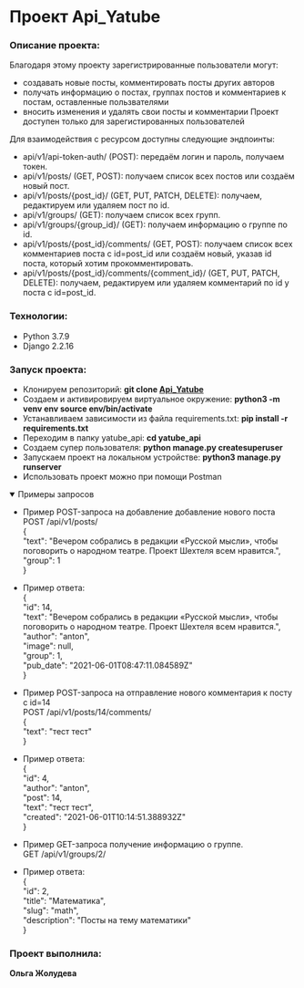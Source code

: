 # Проект Api_Yatube

### Описание проекта:

Благодаря этому проекту зарегистрированные пользователи  могут:
 - создавать новые посты, комментировать посты других авторов
 - получать информацию о постах, группах постов и комментариев к постам, оставленные пользвателями
 - вносить изменения и удалять свои посты и комментарии
Проект доступен только для зарегистированных пользователей

Для взаимодействия с ресурсом доступны следующие эндпоинты:

 - api/v1/api-token-auth/ (POST): передаём логин и пароль, получаем токен.
 - api/v1/posts/ (GET, POST): получаем список всех постов или создаём новый пост.
 - api/v1/posts/{post_id}/ (GET, PUT, PATCH, DELETE): получаем, редактируем или удаляем пост по id.
 - api/v1/groups/ (GET): получаем список всех групп.
 - api/v1/groups/{group_id}/ (GET): получаем информацию о группе по id.
 - api/v1/posts/{post_id}/comments/ (GET, POST): получаем список всех комментариев поста с id=post_id или создаём новый, указав id поста, который хотим прокомментировать.
 - api/v1/posts/{post_id}/comments/{comment_id}/ (GET, PUT, PATCH, DELETE): получаем, редактируем или удаляем комментарий по id у поста с id=post_id.


### Технологии:

- Python 3.7.9
- Django 2.2.16

### Запуск проекта:

- Клонируем репозиторий: **git clone [Api_Yatube](https://github.com/Olga-Zholudeva/api_yatube)**
- Cоздаем и активировируем виртуальное окружение: **python3 -m venv env source env/bin/activate**
- Устанавливаем зависимости из файла requirements.txt: **pip install -r requirements.txt**
- Переходим в папку yatube_api: **cd yatube_api**
- Создаем супер пользователя: **python manage.py createsuperuser**
- Запускаем проект на локальном устройстве: **python3 manage.py runserver**
- Использовать проект можно при помощи Postman

<details open>
   <summary>Примеры запросов</summary>
 
  - Пример POST-запроса на добавление добавление нового поста  
    POST /api/v1/posts/  
    {  
      "text": "Вечером собрались в редакции «Русской мысли», чтобы поговорить о народном театре. Проект Шехтеля всем нравится.",  
      "group": 1  
  }  
  
  - Пример ответа:  
  {  
      "id": 14,  
      "text": "Вечером собрались в редакции «Русской мысли», чтобы поговорить о народном театре. Проект Шехтеля всем нравится.",  
      "author": "anton",  
      "image": null,  
      "group": 1,  
      "pub_date": "2021-06-01T08:47:11.084589Z"  
  }  
  - Пример POST-запроса на отправление нового комментария к посту с id=14  
  POST /api/v1/posts/14/comments/  
  {  
      "text": "тест тест"  
  }   
  - Пример ответа:  
  {  
      "id": 4,  
      "author": "anton",  
      "post": 14,  
      "text": "тест тест",  
      "created": "2021-06-01T10:14:51.388932Z"  
  }
  - Пример GET-запроса получение информацию о группе.  
  GET /api/v1/groups/2/  
  - Пример ответа:  
  {  
      "id": 2,  
      "title": "Математика",  
      "slug": "math",  
      "description": "Посты на тему математики"  
  }   
</details>

### Проект выполнила:

 **Ольга Жолудева**
